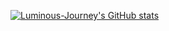 [![Luminous-Journey's GitHub stats](https://github-readme-stats.vercel.app/api?username=Luminous-Journey&show_icons=true&theme=dark)](https://github.com/anuraghazra/github-readme-stats)
